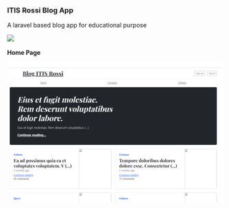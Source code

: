 
### ITIS Rossi Blog App

A laravel based blog app for educational purpose

[![](https://www.itisrossi.edu.it/wp-content/themes/itisrossiweb2r/images/logorossi_PICCOLO.png)](https://www.itisrossi.edu.it/wp-content/themes/itisrossiweb2r/images/logorossi_PICCOLO.png)

**Home Page**

![enter image description here](https://raw.githubusercontent.com/acostaRossi/blog-app/main/screenshot-1.png)

